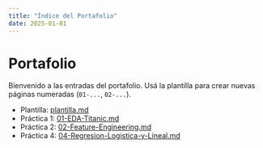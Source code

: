 ```yaml
---
title: "Índice del Portafolio"
date: 2025-01-01
---
```


# Portafolio

Bienvenido a las entradas del portafolio. Usá la plantilla para crear nuevas páginas numeradas
(`01-...`, `02-...`).

- Plantilla: [plantilla.md](plantilla.md)
- Práctica 1: [01-EDA-Titanic.md](Practica-1/01-EDA-Titanic.md)
- Práctica 2: [02-Feature-Engineering.md](Practica-2/02-Feature-Engineering.md)
- Práctica 4: [04-Regresion-Logistica-y-Lineal.md](Practica-2/04-Regresion-Logistica-y-Lineal.md)

